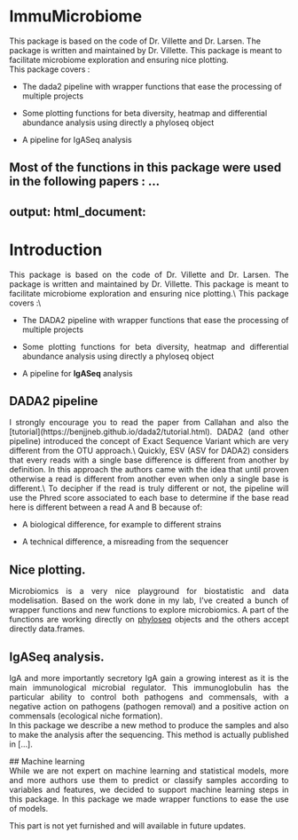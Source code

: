 # ImmuMicrobiome
This package is based on the code of Dr. Villette and Dr. Larsen. The package is written and maintained by Dr. Villette. This package is meant to facilitate microbiome exploration and ensuring nice plotting.\
This package covers :

-   The dada2 pipeline with wrapper functions that ease the processing of multiple projects

-   Some plotting functions for beta diversity, heatmap and differential abundance analysis using directly a phyloseq object

-   A pipeline for IgASeq analysis

Most of the functions in this package were used in the following papers : ...
---
output:
  html_document:   
---


# Introduction

<div style="text-align: justify">
This package is based on the code of Dr. Villette and Dr. Larsen. The package is written and maintained by Dr. Villette. This package is meant to facilitate microbiome exploration and ensuring nice plotting.\
This package covers :\

  -   The DADA2 pipeline with wrapper functions that ease the processing of multiple projects

  -   Some plotting functions for beta diversity, heatmap and differential abundance analysis using directly a phyloseq object

  -   A pipeline for **IgASeq** analysis

</div>

## DADA2 pipeline
<div style="text-align: justify">
I strongly encourage you to read the paper from Callahan and also the [tutorial](https://benjjneb.github.io/dada2/tutorial.html). DADA2 (and other pipeline) introduced the concept of Exact Sequence Variant which are very different from the OTU approach.\
Quickly, ESV (ASV for DADA2) considers that every reads with a single base difference is different from another by definition. In this approach the authors came with the idea that until proven otherwise a read is different from another even when only a single base is different.\
To decipher if the read is truly different or not, the pipeline will use the Phred score associated to each base to determine if the base read here is different between a read A and B because of:  

  -   A biological difference, for example to different strains  
  
  -   A technical difference, a misreading from the sequencer


</div>

## Nice plotting.
<div style="text-align: justify">

Microbiomics is a very nice playground for biostatistic and data modelisation. Based on the work done in my lab, I've created a bunch of wrapper functions and new functions to explore microbiomics. A part of the functions are working directly on [phyloseq](https://joey711.github.io/phyloseq/) objects and the others accept directly data.frames.
</div>

## IgASeq analysis.
<div style="text-align: justify">

IgA and more importantly secretory IgA gain a growing interest as it is the main immunological microbial regulator. This immunoglobulin has the particular ability to control both pathogens and commensals, with a negative action on pathogens (pathogen removal) and a positive action on commensals (ecological niche formation).  
In this package we describe a new method to produce the samples and also to make the analysis after the sequencing. This method is actually published in [...].

</div>
## Machine learning
<div style="text-align: justify">
While we are not expert on machine learning and statistical models, more and more authors use them to predict or classify samples according to variables and features, we decided to support machine learning steps in this package. In this package we made wrapper functions to ease the use of models. 

This part is not yet furnished and will available in future updates.

</div>
